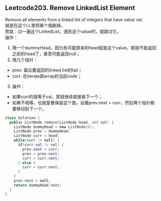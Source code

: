 ## Leetcode203. Remove LinkedList Element
Remove all elements from a linked list of integers that have value val.  
就是在这个LL里把某个值删掉。  
思路：过一遍这个LinkedList，遇到这个value时，就跳过它。  
操作：  
1. 用一个dummyHead，因为有可能原来的head就是这个value，那就不能返回之前的head了，甚至可能返回null；
2. 用几个指针：
  * prev: 最后要返回的linked list的tail；
  * curr: 在iterate原array的当前node；
3. 操作：
  * 如果curr的值等于val，那就继续直接看下一个；
  * 如果不相等，也就是要保留这个值，设置prev.next = curr，然后两个指针都要移动到下一个。

```java
class Solution {
  public ListNode remove(ListNode head, int val) {
    ListNode dummyHead = new ListNode(0);
    ListNode prev = dummyHead;
    ListNode curr = head;
    while(curr != null) {
      if(curr.val != val) {
        prev.next = curr;
        prev = prev.next;
        curr = curr.next;
      } else {
        curr = curr.next;
      }
    }
    prev.next = null;
    return dummyHead.next;
  }
}
```
